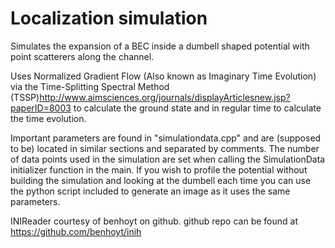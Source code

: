 # Localization simulation

Simulates the expansion of a BEC inside a dumbell shaped potential with point scatterers along the channel.

Uses Normalized Gradient Flow (Also known as Imaginary Time Evolution) via the Time-Splitting Spectral Method (TSSP)http://www.aimsciences.org/journals/displayArticlesnew.jsp?paperID=8003 to calculate the ground state and in regular time to calculate the time evolution.

Important parameters are found in "simulationdata.cpp" and are (supposed to be) located in similar sections and separated by comments. The number of data points used in the simulation are set when calling the SimulationData initializer function in the main. If you wish to profile the potential without building the simulation and looking at the dumbell each time you can use the python script included to generate an image as it uses the same parameters.

INIReader courtesy of benhoyt on github. github repo can be found at https://github.com/benhoyt/inih
